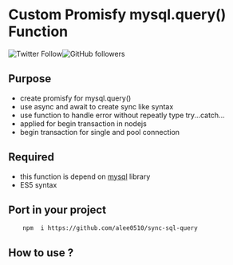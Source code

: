 # Custom Promisfy mysql.query() Function
![Twitter Follow](https://img.shields.io/twitter/follow/a_lee0510?style=social)![GitHub followers](https://img.shields.io/github/followers/alee0510?style=social)

## Purpose
- create promisfy for mysql.query()
- use async and await to create sync like syntax
- use function to handle error without repeatly type try...catch...
- applied for begin transaction in nodejs
- begin transaction for single and pool connection

## Required
- this function is depend on [mysql](https://www.npmjs.com/package/mysql) library
- ES5 syntax

## Port in your project
```
    npm  i https://github.com/alee0510/sync-sql-query
```

## How to use ?